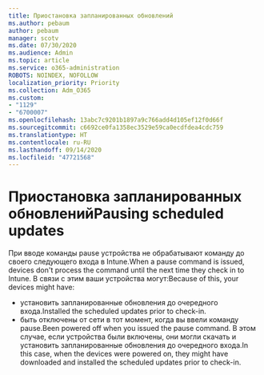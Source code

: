 ```yaml
---
title: Приостановка запланированных обновлений
ms.author: pebaum
author: pebaum
manager: scotv
ms.date: 07/30/2020
ms.audience: Admin
ms.topic: article
ms.service: o365-administration
ROBOTS: NOINDEX, NOFOLLOW
localization_priority: Priority
ms.collection: Adm_O365
ms.custom:
- "1129"
- "6700007"
ms.openlocfilehash: 13abc7c9201b1897a9c766add4d105ef12f0d66f
ms.sourcegitcommit: c6692ce0fa1358ec3529e59ca0ecdfdea4cdc759
ms.translationtype: HT
ms.contentlocale: ru-RU
ms.lasthandoff: 09/14/2020
ms.locfileid: "47721568"
---
```

# <a name="pausing-scheduled-updates"></a><span data-ttu-id="99423-102">Приостановка запланированных обновлений</span><span class="sxs-lookup"><span data-stu-id="99423-102">Pausing scheduled updates</span></span>

<span data-ttu-id="99423-103">При вводе команды pause устройства не обрабатывают команду до своего следующего входа в Intune.</span><span class="sxs-lookup"><span data-stu-id="99423-103">When a pause command is issued, devices don't process the command until the next time they check in to Intune.</span></span> <span data-ttu-id="99423-104">В связи с этим ваши устройства могут:</span><span class="sxs-lookup"><span data-stu-id="99423-104">Because of this, your devices might have:</span></span>

- <span data-ttu-id="99423-105">установить запланированные обновления до очередного входа.</span><span class="sxs-lookup"><span data-stu-id="99423-105">Installed the scheduled updates prior to check-in.</span></span>
- <span data-ttu-id="99423-106">быть отключены от сети в тот момент, когда вы ввели команду pause.</span><span class="sxs-lookup"><span data-stu-id="99423-106">Been powered off when you issued the pause command.</span></span> <span data-ttu-id="99423-107">В этом случае, если устройства были включены, они могли скачать и установить запланированные обновления до очередного входа.</span><span class="sxs-lookup"><span data-stu-id="99423-107">In this case, when the devices were powered on, they might have downloaded and installed the scheduled updates prior to check-in.</span></span>